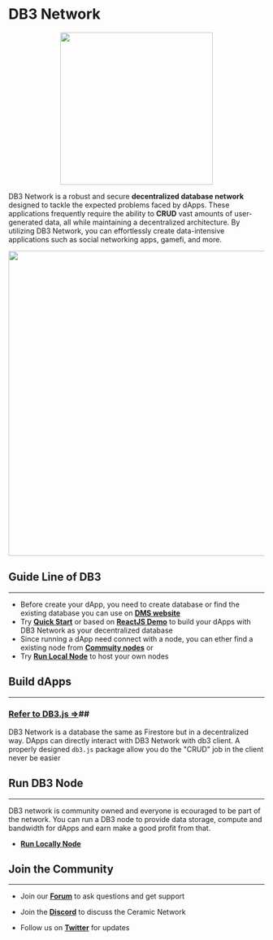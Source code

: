 # DB3 Network

<p align="center">
  <img width="300px" src="../../images/db3_logo.svg" align="center"/>
</p>

DB3 Network is a robust and secure **decentralized database network** designed to tackle the expected problems faced by dApps. These applications frequently require the ability to **CRUD** vast amounts of user-generated data, all while maintaining a decentralized architecture. By utilizing DB3 Network, you can effortlessly create data-intensive applications such as social networking apps, gamefi, and more.

<p align="center">
 <img width="600px" src="../../images/db3_overview.png" align="center"/>
 </p>

## **Guide Line of DB3**

---

- Before create your dApp, you need to create database or find the existing database you can use on **[DMS website](./build/data_manager.md)**
- Try **[Quick Start](./build/quick_start.md)** or based on **[ReactJS Demo](./build/demos/js_demo.md)** to build your dApps with DB3 Network as your decentralized database
- Since running a dApp need connect with a node, you can ether find a existing node from **[Commuity nodes](./build/node/community_node.md)** or
- Try **[Run Local Node](./build/node/run_locally.md)** to host your own nodes
<!-- - Go deeper by reading **[Network](../network/overview.md)** and the **[Advanced](../advanced/overview.md)**specification -->

## **Build dApps**

---

### **[Refer to DB3.js =>](https://github.com/dbpunk-labs/db3.js)**##

DB3 Network is a database the same as Firestore but in a decentralized way. DApps can directly interact with DB3 Network with db3 client. A properly designed `db3.js` package allow you do the "CRUD" job in the client never be easier

## **Run DB3 Node**

---

DB3 network is community owned and everyone is ecouraged to be part of the network. You can run a DB3 node to provide data storage, compute and bandwidth for dApps and earn make a good profit from that.

- **[Run Locally Node](./build/node/run_locally.md)**

## **Join the Community**

---

- Join our **[Forum](https://community.db3.network/)** to ask questions and get support

- Join the **[Discord](https://discord.com/invite/sgY2bbFCzr)** to discuss the Ceramic Network

- Follow us on **[Twitter](https://twitter.com/Db3Network)** for updates
